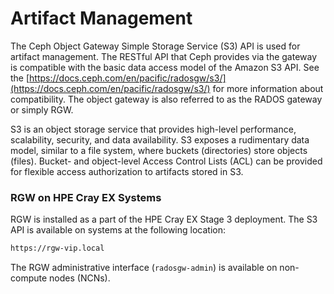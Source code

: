# Artifact Management

The Ceph Object Gateway Simple Storage Service \(S3\) API is used for artifact management. The RESTful API that Ceph provides via the gateway is compatible with the basic data access model of the Amazon S3 API. See the [https://docs.ceph.com/en/pacific/radosgw/s3/](https://docs.ceph.com/en/pacific/radosgw/s3/) for more information about compatibility. The object gateway is also referred to as the RADOS gateway or simply RGW.

S3 is an object storage service that provides high-level performance, scalability, security, and data availability. S3 exposes a rudimentary data model, similar to a file system, where buckets \(directories\) store objects \(files\). Bucket- and object-level Access Control Lists \(ACL\) can be provided for flexible access authorization to artifacts stored in S3.

### RGW on HPE Cray EX Systems

RGW is installed as a part of the HPE Cray EX Stage 3 deployment. The S3 API is available on systems at the following location:

```html
https://rgw-vip.local
```

The RGW administrative interface \(`radosgw-admin`\) is available on non-compute nodes \(NCNs\).

